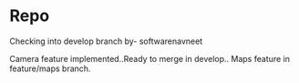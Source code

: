 # Repo


Checking into develop branch by- softwarenavneet

Camera feature implemented..Ready to merge in develop..
Maps feature in feature/maps branch.
